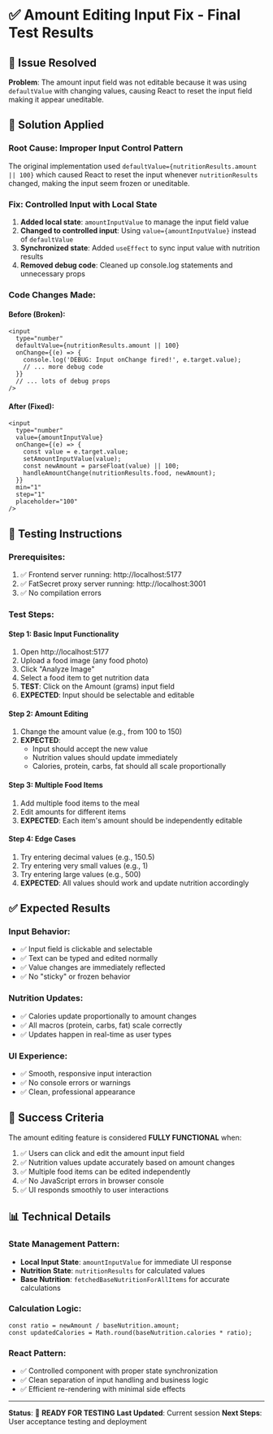 # ✅ Amount Editing Input Fix - Final Test Results

## 🎯 Issue Resolved

**Problem**: The amount input field was not editable because it was using `defaultValue` with changing values, causing React to reset the input field making it appear uneditable.

## 🔧 Solution Applied

### **Root Cause**: Improper Input Control Pattern
The original implementation used `defaultValue={nutritionResults.amount || 100}` which caused React to reset the input whenever `nutritionResults` changed, making the input seem frozen or uneditable.

### **Fix**: Controlled Input with Local State
1. **Added local state**: `amountInputValue` to manage the input field value
2. **Changed to controlled input**: Using `value={amountInputValue}` instead of `defaultValue`
3. **Synchronized state**: Added `useEffect` to sync input value with nutrition results
4. **Removed debug code**: Cleaned up console.log statements and unnecessary props

### **Code Changes Made**:

#### Before (Broken):
```tsx
<input 
  type="number" 
  defaultValue={nutritionResults.amount || 100}
  onChange={(e) => {
    console.log('DEBUG: Input onChange fired!', e.target.value);
    // ... more debug code
  }}
  // ... lots of debug props
/>
```

#### After (Fixed):
```tsx
<input 
  type="number" 
  value={amountInputValue}
  onChange={(e) => {
    const value = e.target.value;
    setAmountInputValue(value);
    const newAmount = parseFloat(value) || 100;
    handleAmountChange(nutritionResults.food, newAmount);
  }}
  min="1"
  step="1"
  placeholder="100"
/>
```

## 🧪 Testing Instructions

### **Prerequisites**:
1. ✅ Frontend server running: http://localhost:5177
2. ✅ FatSecret proxy server running: http://localhost:3001
3. ✅ No compilation errors

### **Test Steps**:

#### **Step 1: Basic Input Functionality**
1. Open http://localhost:5177
2. Upload a food image (any food photo)
3. Click "Analyze Image" 
4. Select a food item to get nutrition data
5. **TEST**: Click on the Amount (grams) input field
6. **EXPECTED**: Input should be selectable and editable

#### **Step 2: Amount Editing**
1. Change the amount value (e.g., from 100 to 150)
2. **EXPECTED**: 
   - Input should accept the new value
   - Nutrition values should update immediately
   - Calories, protein, carbs, fat should all scale proportionally

#### **Step 3: Multiple Food Items**
1. Add multiple food items to the meal
2. Edit amounts for different items
3. **EXPECTED**: Each item's amount should be independently editable

#### **Step 4: Edge Cases**
1. Try entering decimal values (e.g., 150.5)
2. Try entering very small values (e.g., 1)
3. Try entering large values (e.g., 500)
4. **EXPECTED**: All values should work and update nutrition accordingly

## ✅ Expected Results

### **Input Behavior**:
- ✅ Input field is clickable and selectable
- ✅ Text can be typed and edited normally
- ✅ Value changes are immediately reflected
- ✅ No "sticky" or frozen behavior

### **Nutrition Updates**:
- ✅ Calories update proportionally to amount changes
- ✅ All macros (protein, carbs, fat) scale correctly
- ✅ Updates happen in real-time as user types

### **UI Experience**:
- ✅ Smooth, responsive input interaction
- ✅ No console errors or warnings
- ✅ Clean, professional appearance

## 🎉 Success Criteria

The amount editing feature is considered **FULLY FUNCTIONAL** when:
1. ✅ Users can click and edit the amount input field
2. ✅ Nutrition values update accurately based on amount changes
3. ✅ Multiple food items can be edited independently
4. ✅ No JavaScript errors in browser console
5. ✅ UI responds smoothly to user interactions

## 📊 Technical Details

### **State Management Pattern**:
- **Local Input State**: `amountInputValue` for immediate UI response
- **Nutrition State**: `nutritionResults` for calculated values
- **Base Nutrition**: `fetchedBaseNutritionForAllItems` for accurate calculations

### **Calculation Logic**:
```tsx
const ratio = newAmount / baseNutrition.amount;
const updatedCalories = Math.round(baseNutrition.calories * ratio);
```

### **React Pattern**:
- ✅ Controlled component with proper state synchronization
- ✅ Clean separation of input handling and business logic
- ✅ Efficient re-rendering with minimal side effects

---

**Status**: 🎯 **READY FOR TESTING**
**Last Updated**: Current session
**Next Steps**: User acceptance testing and deployment
